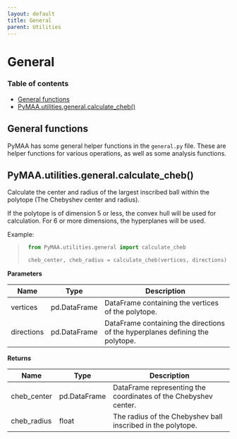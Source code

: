 ```yaml
---
layout: default
title: General
parent: Utilities
---
```


# General

### Table of contents

- [General functions](#general-functions)
- [PyMAA.utilities.general.calculate_cheb()](#pymaautilitiesgeneralcalculate_cheb)

## General functions

PyMAA has some general helper functions in the `general.py` file. These are helper functions for various operations, as well as some analysis functions.

## PyMAA.utilities.general.calculate_cheb()

Calculate the center and radius of the largest inscribed ball within the polytope (The Chebyshev center and radius). 

If the polytope is of dimension 5 or less, the convex hull will be used for calculation. For  6 or more dimensions, the hyperplanes will be used. 

Example: 

> ```python
>  from PyMAA.utilities.general import calculate_cheb
> 
>  cheb_center, cheb_radius = calculate_cheb(vertices, directions)
> ```

**Parameters**

| Name       | Type         | Description                                                                   |
| ---------- | ------------ | ----------------------------------------------------------------------------- |
| vertices   | pd.DataFrame | DataFrame containing the vertices of the polytope.                            |
| directions | pd.DataFrame | DataFrame containing the directions of the hyperplanes defining the polytope. |

**Returns**

| Name        | Type         | Description                                                     |
| ----------- | ------------ | --------------------------------------------------------------- |
| cheb_center | pd.DataFrame | DataFrame representing the coordinates of the Chebyshev center. |
| cheb_radius | float        | The radius of the Chebyshev ball inscribed in the polytope.     |
